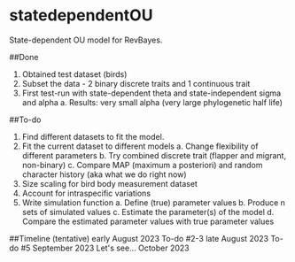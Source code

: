 # statedependentOU
State-dependent OU model for RevBayes. 

##Done
1. Obtained test dataset (birds)
2. Subset the data - 2 binary discrete traits and 1 continuous trait
3. First test-run with state-dependent theta and state-independent sigma and alpha
    a. Results: very small alpha (very large phylogenetic half life)

##To-do
1. Find different datasets to fit the model.
2. Fit the current dataset to different models
    a. Change flexibility of different parameters
    b. Try combined discrete trait (flapper and migrant, non-binary)
    c. Compare MAP (maximum a posteriori) and random character history (aka what we do right now)
3. Size scaling for bird body measurement dataset
4. Account for intraspecific variations
5. Write simulation function
    a. Define (true) parameter values
    b. Produce n sets of simulated values
    c. Estimate the parameter(s) of the model
    d. Compare the estimated parameter values with true parameter values

##Timeline (tentative)
early August 2023   To-do #2-3
late August 2023    To-do #5
September 2023      Let's see...
October 2023
